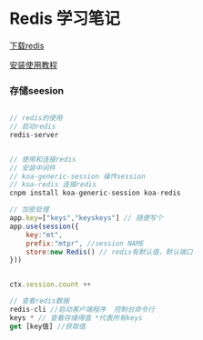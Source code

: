# Redis 学习笔记

[下载redis](https://github.com/microsoftarchive/redis/releases)

[安装使用教程](https://www.runoob.com/redis/redis-install.html)
### 存储seesion

```  javascript

// redis的使用
// 启动redis
redis-server


// 使用和连接redis
// 安装中间件
// koa-generic-session 操作session
// koa-redis 连接redis
cnpm install koa-generic-session koa-redis

// 加密处理
app.key=["keys","keyskeys"] // 随便写个
app.use(session({
    key:"mt",
    prefix:"mtpr", //session NAME
    store:new Redis() // redis有默认值，默认端口
}))


ctx.session.count ++ 

// 查看redis数据
redis-cli //启动客户端程序  控制台命令行
keys * // 查看存储得值 *代表所有keys
get [key值] //获取值

```